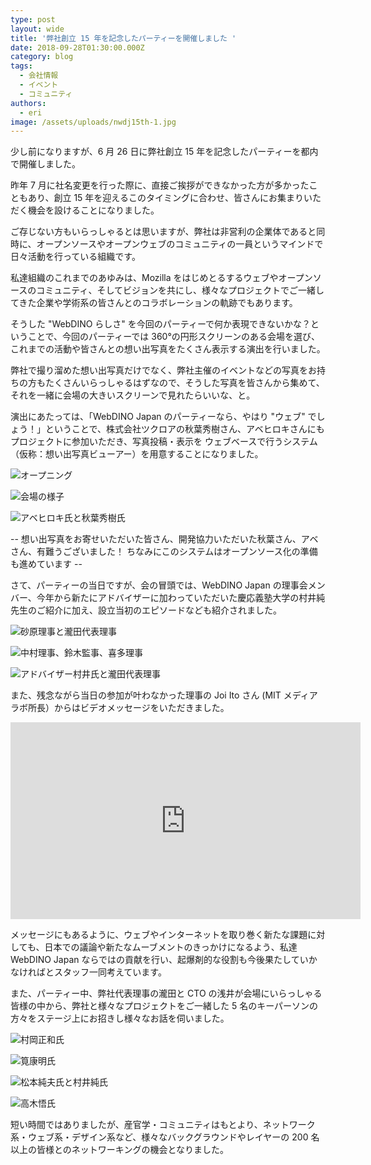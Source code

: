 ```yaml
---
type: post
layout: wide
title: '弊社創立 15 年を記念したパーティーを開催しました '
date: 2018-09-28T01:30:00.000Z
category: blog
tags:
  - 会社情報
  - イベント
  - コミュニティ
authors:
  - eri
image: /assets/uploads/nwdj15th-1.jpg
---
```

少し前になりますが、6 月 26 日に弊社創立 15 年を記念したパーティーを都内で開催しました。

昨年 7 月に社名変更を行った際に、直接ご挨拶ができなかった方が多かったこともあり、創立 15 年を迎えるこのタイミングに合わせ、皆さんにお集まりいただく機会を設けることになりました。

ご存じない方もいらっしゃるとは思いますが、弊社は非営利の企業体であると同時に、オープンソースやオープンウェブのコミュニティの一員というマインドで日々活動を行っている組織です。

私達組織のこれまでのあゆみは、Mozilla をはじめとるするウェブやオープンソースのコミュニティ、そしてビジョンを共にし、様々なプロジェクトでご一緒してきた企業や学術系の皆さんとのコラボレーションの軌跡でもあります。

そうした "WebDINO らしさ" を今回のパーティーで何か表現できないかな？ということで、今回のパーティーでは 360°の円形スクリーンのある会場を選び、これまでの活動や皆さんとの想い出写真をたくさん表示する演出を行いました。

弊社で撮り溜めた想い出写真だけでなく、弊社主催のイベントなどの写真をお持ちの方もたくさんいらっしゃるはずなので、そうした写真を皆さんから集めて、それを一緒に会場の大きいスクリーンで見れたらいいな、と。

演出にあたっては、「WebDINO Japan のパーティーなら、やはり "ウェブ" でしょう！」ということで、株式会社ツクロアの秋葉秀樹さん、アベヒロキさんにもプロジェクトに参加いただき、写真投稿・表示を ウェブベースで行うシステム（仮称：想い出写真ビューアー）を用意することになりました。

![オープニング](/assets/uploads/n0001.jpg)

![会場の様子](/assets/uploads/n0002.jpg)

![アベヒロキ氏と秋葉秀樹氏](/assets/uploads/n0003.jpg)

\-- 想い出写真をお寄せいただいた皆さん、開発協力いただいた秋葉さん、アベさん、有難うございました！ ちなみにこのシステムはオープンソース化の準備も進めています --

さて、パーティーの当日ですが、会の冒頭では、WebDINO Japan の理事会メンバー、今年から新たにアドバイザーに加わっていただいた慶応義塾大学の村井純先生のご紹介に加え、設立当初のエピソードなども紹介されました。

![砂原理事と瀧田代表理事](/assets/uploads/n0004.jpg)

![中村理事、鈴木監事、喜多理事](/assets/uploads/n0005.jpg)

![アドバイザー村井氏と瀧田代表理事](/assets/uploads/n0006.jpg)

また、残念ながら当日の参加が叶わなかった理事の Joi Ito さん (MIT メディアラボ所長）からはビデオメッセージをいただきました。

<iframe width="560" height="315" src="https://www.youtube.com/embed/hnfPwi2rKQA" frameborder="0" allow="autoplay; encrypted-media" allowfullscreen></iframe>

メッセージにもあるように、ウェブやインターネットを取り巻く新たな課題に対しても、日本での議論や新たなムーブメントのきっかけになるよう、私達 WebDINO Japan ならではの貢献を行い、起爆剤的な役割も今後果たしていかなければとスタッフ一同考えています。

また、パーティー中、弊社代表理事の瀧田と CTO の浅井が会場にいらっしゃる皆様の中から、弊社と様々なプロジェクトをご一緒した 5 名のキーパーソンの方々をステージ上にお招きし様々なお話を伺いました。

![村岡正和氏](/assets/uploads/n0007.jpg)

![筧康明氏](/assets/uploads/n0008.jpg)

![松本純夫氏と村井純氏](/assets/uploads/n0009.jpg)

![高木悟氏](/assets/uploads/n0010.jpg)

短い時間ではありましたが、産官学・コミュニティはもとより、ネットワーク系・ウェブ系・デザイン系など、様々なバックグラウンドやレイヤーの 200 名以上の皆様とのネットワーキングの機会となりました。
